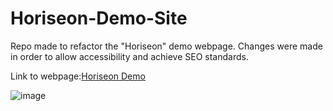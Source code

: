 # Horiseon-Demo-Site
Repo made to refactor the "Horiseon" demo webpage. Changes were made in order to allow accessibility and achieve SEO standards.

Link to webpage:[Horiseon Demo](https://mayo-mm.github.io/Horiseon-Demo-Site/)

![image](Develop/assets/images/Horiseon-Web-Strategies.png)
